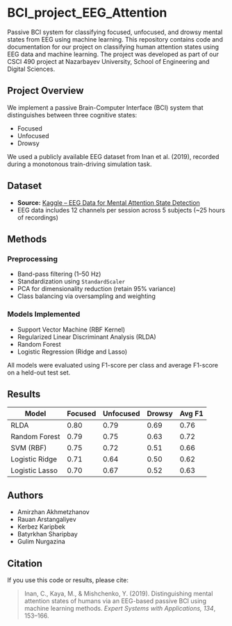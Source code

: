 # BCI_project_EEG_Attention
Passive BCI system for classifying focused, unfocused, and drowsy mental states from EEG using machine learning.
This repository contains code and documentation for our project on classifying human attention states using EEG data and machine learning. The project was developed as part of our CSCI 490 project at Nazarbayev University, School of Engineering and Digital Sciences.

## Project Overview

We implement a passive Brain-Computer Interface (BCI) system that distinguishes between three cognitive states:
- Focused
- Unfocused
- Drowsy

We used a publicly available EEG dataset from Inan et al. (2019), recorded during a monotonous train-driving simulation task.

## Dataset

- **Source:** [Kaggle – EEG Data for Mental Attention State Detection](https://www.kaggle.com/datasets/inancigdem/eeg-data-for-mental-attention-state-detection)
- EEG data includes 12 channels per session across 5 subjects (~25 hours of recordings)

## Methods

### Preprocessing
- Band-pass filtering (1–50 Hz)
- Standardization using `StandardScaler`
- PCA for dimensionality reduction (retain 95% variance)
- Class balancing via oversampling and weighting

### Models Implemented
- Support Vector Machine (RBF Kernel)
- Regularized Linear Discriminant Analysis (RLDA)
- Random Forest
- Logistic Regression (Ridge and Lasso)

All models were evaluated using F1-score per class and average F1-score on a held-out test set.

## Results

| Model          | Focused | Unfocused | Drowsy | Avg F1 |
|----------------|---------|-----------|--------|--------|
| RLDA           | 0.80    | 0.79      | 0.69   | 0.76   |
| Random Forest  | 0.79    | 0.75      | 0.63   | 0.72   |
| SVM (RBF)      | 0.75    | 0.72      | 0.51   | 0.66   |
| Logistic Ridge | 0.71    | 0.64      | 0.50   | 0.62   |
| Logistic Lasso | 0.70    | 0.67      | 0.52   | 0.63   |

## Authors

- Amirzhan Akhmetzhanov  
- Rauan Arstangaliyev  
- Kerbez Karipbek  
- Batyrkhan Sharipbay  
- Gulim Nurgazina

## Citation

If you use this code or results, please cite:

> Inan, C., Kaya, M., & Mishchenko, Y. (2019). Distinguishing mental attention states of humans via an EEG-based passive BCI using machine learning methods. *Expert Systems with Applications, 134*, 153–166.
